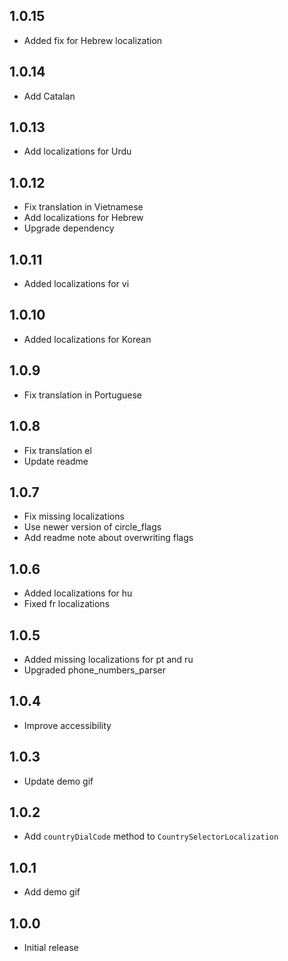 ## 1.0.15

* Added fix for Hebrew localization

## 1.0.14

* Add Catalan

## 1.0.13

* Add localizations for Urdu

## 1.0.12

* Fix translation in Vietnamese
* Add localizations for Hebrew
* Upgrade dependency

## 1.0.11

* Added localizations for vi

## 1.0.10

* Added localizations for Korean

## 1.0.9

* Fix translation in Portuguese

## 1.0.8

* Fix translation el
* Update readme

## 1.0.7

* Fix missing localizations
* Use newer version of circle_flags
* Add readme note about overwriting flags

## 1.0.6

* Added localizations for hu
* Fixed fr localizations

## 1.0.5

* Added missing localizations for pt and ru
* Upgraded phone_numbers_parser

## 1.0.4

* Improve accessibility

## 1.0.3

* Update demo gif

## 1.0.2

* Add `countryDialCode` method to `CountrySelectorLocalization`

## 1.0.1

* Add demo gif

## 1.0.0

* Initial release
